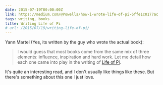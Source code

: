 ```yaml
---
date: 2015-07-19T00:00:00Z
link: https://medium.com/@Powells/how-i-wrote-life-of-pi-6ffe1c0177ac
tags: writing, books
title: Writing Life of Pi
# url: /2015/07/19/writing-life-of-pi/
---
```


Yann Martel (Yes, its written by the guy who wrote the actual book):

>I would guess that most books come from the same mix of three elements: influence, inspiration and hard work. Let me detail how each one came into play in the writing of [Life of Pi](http://www.powells.com/biblio/2-9780156027328-25).

It's quite an interesting read, and I don't usually like things like these. But there's something about this one I just love.